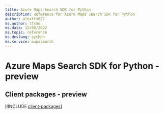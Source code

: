 ```yaml
---
title: Azure Maps Search SDK for Python
description: Reference for Azure Maps Search SDK for Python
author: alextts627
ms.author: ttsao
ms.data: 12/08/2022
ms.topic: reference
ms.devlang: python
ms.service: mapssearch
---
```

# Azure Maps Search SDK for Python - preview

## Client packages - preview
[!INCLUDE [client-packages](maps-search-client-index.md)]